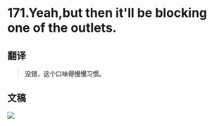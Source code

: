 # 171.Yeah,but then it'll be blocking one of the outlets.

## 翻译

> **没错，这个口味得慢慢习惯。**

## 文稿

![](https://cdn.jsdelivr.net/gh/imtianx/speaking180/img/171.jpg)

